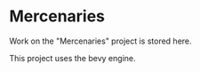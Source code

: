 # Mercenaries

Work on the "Mercenaries" project is stored here.

This project uses the bevy engine. 
